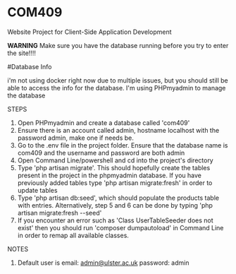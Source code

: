# COM409
Website Project for Client-Side Application Development 

**WARNING**
Make sure you have the database running before you try to enter the site!!!!


#Database Info

i'm not using docker right now due to multiple issues, but you should still be able to access the info for the database. I'm using PHPmyadmin to manage the database

STEPS

1. Open PHPmyadmin and create a database called 'com409'
2. Ensure there is an account called admin, hostname localhost with the password admin, make one if needs be.
3. Go to the .env file in the project folder. Ensure that the database name is com409 and the username and password are both admin
4. Open Command Line/powershell and cd into the project's directory
5. Type 'php artisan migrate'. This should hopefully create the tables present in the project in the phpmyadmin database. If you have previously added tables type 'php artisan migrate:fresh' in order to update tables
6. Type 'php artisan db:seed', which should populate the products table with entries.
	Alternatively, step 5 and 6 can be done by typing 'php artisan migrate:fresh --seed'
7. If you encounter an error such as 'Class UserTableSeeder does not exist' then you should run 'composer dumpautoload' in Command Line in order to remap all available classes.

NOTES

1. Default user is email: admin@ulster.ac.uk   password: admin

